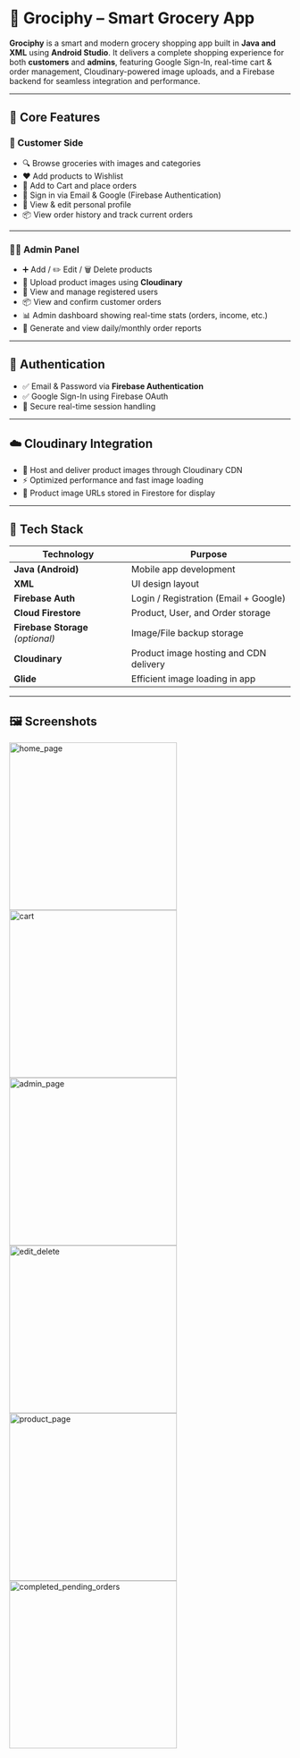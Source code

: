 # 🛒 Grociphy – Smart Grocery App

**Grociphy** is a smart and modern grocery shopping app built in **Java and XML** using **Android Studio**. It delivers a complete shopping experience for both **customers** and **admins**, featuring Google Sign-In, real-time cart & order management, Cloudinary-powered image uploads, and a Firebase backend for seamless integration and performance.

---

## 📱 Core Features

### 👥 Customer Side

- 🔍 Browse groceries with images and categories
- ❤️ Add products to Wishlist
- 🛒 Add to Cart and place orders
- 🔐 Sign in via Email & Google (Firebase Authentication)
- 👤 View & edit personal profile
- 📦 View order history and track current orders

---

### 🧑‍💼 Admin Panel

- ➕ Add / ✏️ Edit / 🗑️ Delete products
- 📁 Upload product images using **Cloudinary**
- 👥 View and manage registered users
- 📦 View and confirm customer orders
- 📊 Admin dashboard showing real-time stats (orders, income, etc.)
- 📑 Generate and view daily/monthly order reports

---

## 🔐 Authentication

- ✅ Email & Password via **Firebase Authentication**
- ✅ Google Sign-In using Firebase OAuth
- 🔄 Secure real-time session handling

---

## ☁️ Cloudinary Integration

- 🌄 Host and deliver product images through Cloudinary CDN
- ⚡ Optimized performance and fast image loading
- 🔗 Product image URLs stored in Firestore for display

---

## 🧱 Tech Stack

| Technology            | Purpose                                  |
|------------------------|------------------------------------------|
| **Java (Android)**     | Mobile app development                   |
| **XML**                | UI design layout                         |
| **Firebase Auth**      | Login / Registration (Email + Google)    |
| **Cloud Firestore**    | Product, User, and Order storage         |
| **Firebase Storage** *(optional)* | Image/File backup storage         |
| **Cloudinary**         | Product image hosting and CDN delivery   |
| **Glide**              | Efficient image loading in app           |

---

## 🖼️ Screenshots
<img src="https://github.com/user-attachments/assets/2675ec54-098a-4dd9-a29f-5cc95072c3d4" height="300" alt="home_page">

<img src="https://github.com/user-attachments/assets/f727ca36-6b6c-4b86-b5f3-9ac124b6bb54" height="300" alt="cart">

<img src="https://github.com/user-attachments/assets/9a43107d-fb0d-404e-9907-63c9a00bdf0d" height="300" alt="admin_page">

<img src="https://github.com/user-attachments/assets/1a869e9b-33c9-4fca-944b-c0b2d2299a25" height="300" alt="edit_delete">

<img src="https://github.com/user-attachments/assets/38f583ea-c9ca-4210-970d-36db04f31b0b" height="300" alt="product_page">

<img src="https://github.com/user-attachments/assets/f7729de2-a978-49fa-b420-8a5d2856037a" height="300" alt="completed_pending_orders">


